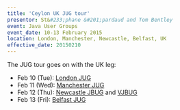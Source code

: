 ```yaml
---
title: 'Ceylon UK JUG tour'
presentor: St&#233;phane &#201;pardaud and Tom Bentley
event: Java User Groups
event_date: 10-13 February 2015
location: London, Manchester, Newcastle, Belfast, UK
effective_date: 20150210
---
```

The JUG tour goes on with the UK leg:

- Feb 10 (Tue): [London JUG](http://www.meetup.com/Londonjavacommunity/events/220121255/)
- Feb 11 (Wed): [Manchester JUG](http://www.meetup.com/ManchesterUK-Java-Community/events/220026825/)
- Feb 12 (Thu): [Newcastle JBUG](http://www.meetup.com/Newcastle-JBoss-User-Group/events/220005449/) and [VJBUG](http://www.meetup.com/JBoss-User-Group-Worldwide/events/220111268/)
- Feb 13 (Fri): [Belfast JUG](http://www.eventbrite.com/e/ceylon-the-big-picture-10-idioms-tickets-15517848302)
